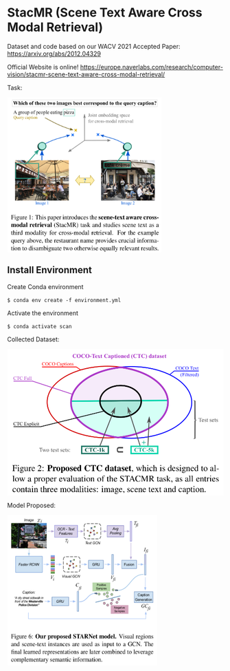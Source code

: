 # StacMR (Scene Text Aware Cross Modal Retrieval)

Dataset and code based on our WACV 2021 Accepted Paper: https://arxiv.org/abs/2012.04329

Official Website is online! https://europe.naverlabs.com/research/computer-vision/stacmr-scene-text-aware-cross-modal-retrieval/

Task:

<a href="url"><img src="paper_images/Figure1.png" align="center" height="360" width="360" ></a>
<p></p>

## Install Environment 

Create Conda environment

    $ conda env create -f environment.yml

Activate the environment

    $ conda activate scan


Collected Dataset:

<a href="url"><img src="paper_images/Figure2.png" align="center" ></a>
<p></p>


Model Proposed:

<a href="url"><img src="paper_images/Figure6.png" align="center" height="350" width="350" ></a>
<p></p>

